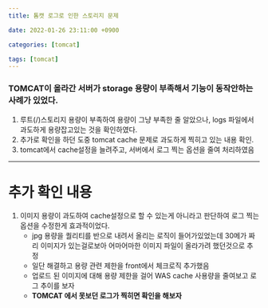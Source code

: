 ```yaml
---
title: 톰캣 로그로 인한 스토리지 문제

date: 2022-01-26 23:11:00 +0900

categories: [tomcat]

tags: [tomcat]
---
```


###  TOMCAT이 올라간 서버가 storage 용량이 부족해서 기능이 동작안하는 사례가 있었다.
1. 루트(/)스토리지 용량이 부족하여 용량이 그냥 부족한 줄 알았으나, logs 파일에서 과도하게 용량잡고있는 것을 확인하였다.
2. 추가로 확인을 하던 도중 tomcat cache 문제로 과도하게 찍히고 있는 내용 확인.
3. tomcat에서 cache설정을 늘려주고, 서버에서 로그 찍는 옵션을 줄여 처리하였음
---
# 추가 확인 내용

1. 이미지 용량이 과도하여 cache설정으로 할 수 있는게 아니라고 판단하여 로그 찍는 옵션을 수정한게 효과적이었다.
   - jpg 용량을 퀄리티를 반으로 내려서 올리는 로직이 들어가있었는데 30메가 짜리 이미지가 있는걸로보아 어마어마한 이미지 파일이 올라가려 했던것으로 추정
   - 일단 해결하고 용량 관련 제한을 front에서 체크로직 추가했음
   - 업로드 된 이미지에 대해 용량 제한을 걸어 WAS cache 사용량을 줄여보고 로그 추이를 보자
   - **TOMCAT 에서 못보던 로그가 찍히면 확인을 해보자**



